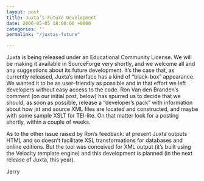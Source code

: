```yaml
---
layout: post
title: Juxta’s Future Development
date: 2006-05-05 18:00:00 +0000
categories: ''
permalink: "/juxtas-future"

---
```

Juxta is being released under an Educational Community License. We will be making it available in SourceForge very shortly, and we welcome all and any suggestions about its future development. It’s the case that, as currently released, Juxta’s interface has a kind of “black-box” appearance. We wanted it to be as user-friendly as possible and in that effort we left developers without easy access to the code. Ron Van den Branden’s comment (on our initial post, below) has spurred us to decide that we should, as soon as possible, release a “developer’s pack” with information about how jxt and source XML files are located and constructed, and maybe with some sample XSLT for TEI-lite. On that matter look for a posting shortly, within a couple of weeks.

As to the other issue raised by Ron’s feedback: at present Juxta outputs HTML and so doesn’t facilitate XSL transformations for databases and online editions. But the tool was conceived for XML output (it’s built using the Velocity template engine) and this development is planned (in the next release of Juxta, this year).

Jerry